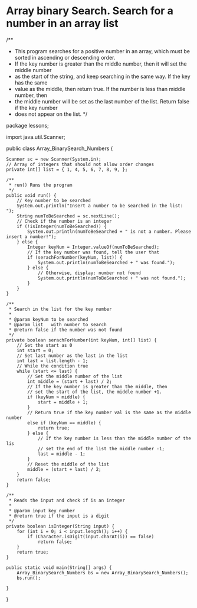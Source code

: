 # Array binary Search. Search for a number in an array list

/**
 * This program searches for a positive number in an array, which must be sorted in ascending or descending order.
 * If the key number is greater than the middle number, then it will set the middle number
 * as the start of the string, and keep searching in the same way. If the key has the same
 * value as the middle, then return true. If the number is less than middle number, then 
 * the middle number will be set as the last number of the list. Return false if the key number
 * does not appear on the list.
 */

package lessons;

import java.util.Scanner;

public class Array_BinarySearch_Numbers {

	Scanner sc = new Scanner(System.in);
	// Array of integers that should not allow order changes
	private int[] list = { 1, 4, 5, 6, 7, 8, 9, };

	/**
	 * run() Runs the program
	 */
	public void run() {
		// Key number to be searched
		System.out.println("Insert a number to be searched in the list: ");
		String numToBeSearched = sc.nextLine();
		// Check if the number is an integer
		if (!isInteger(numToBeSearched)) {
			System.out.println(numToBeSearched + " is not a number. Please insert a number!");
		} else {
			Integer keyNum = Integer.valueOf(numToBeSearched);
			// If the key number was found, tell the user that
			if (serachForNumber(keyNum, list)) {
				System.out.println(numToBeSearched + " was found.");
			} else {
				// Otherwise, display: number not found
				System.out.println(numToBeSearched + " was not found.");
			}
		}
	}

	/**
	 * Search in the list for the key number
	 * 
	 * @param keyNum to be searched
	 * @param list   with number to search
	 * @return false if the number was not found
	 */
	private boolean serachForNumber(int keyNum, int[] list) {
		// Set the start as 0
		int start = 0;
		// Set last number as the last in the list
		int last = list.length - 1;
		// While the condition true
		while (start <= last) {
			// Set the middle number of the list
			int middle = (start + last) / 2;
			// If the key number is greater than the middle, then
			// set the start of the list, the middle number +1.
			if (keyNum > middle) {
				start = middle + 1;
			}
			// Return true if the key number val is the same as the middle number
			else if (keyNum == middle) {
				return true;
			} else {
				// If the key number is less than the middle number of the lis
				// set the end of the list the middle number -1;
				last = middle - 1;
			}
			// Reset the middle of the list
			middle = (start + last) / 2;
		}
		return false;
	}

	/**
	 * Reads the input and check if is an integer
	 * 
	 * @param input key number
	 * @return true if the input is a digit
	 */
	private boolean isInteger(String input) {
		for (int i = 0; i < input.length(); i++) {
			if (Character.isDigit(input.charAt(i)) == false)
				return false;
		}
		return true;
	}

	public static void main(String[] args) {
		Array_BinarySearch_Numbers bs = new Array_BinarySearch_Numbers();
		bs.run();

	}
}

